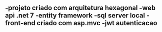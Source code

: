 -projeto criado com arquitetura hexagonal 
-web api .net 7 
-entity framework 
-sql server local 
-front-end criado com asp.mvc 
-jwt autenticacao
-
